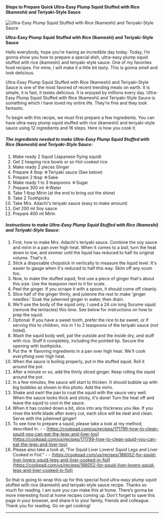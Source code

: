             

#### Steps to Prepare Quick Ultra-Easy Plump Squid Stuffed with Rice (Ikameshi) and Teriyaki-Style Sauce

![Ultra-Easy Plump Squid Stuffed with Rice (Ikameshi) and Teriyaki-Style Sauce](https://img-global.cpcdn.com/recipes/4517884859514880/751x532cq70/ultra-easy-plump-squid-stuffed-with-rice-ikameshi-and-teriyaki-style-sauce-recipe-main-photo.jpg)

**Ultra-Easy Plump Squid Stuffed with Rice (Ikameshi) and Teriyaki-Style Sauce**

Hello everybody, hope you’re having an incredible day today. Today, I’m gonna show you how to prepare a special dish, ultra-easy plump squid stuffed with rice (ikameshi) and teriyaki-style sauce. One of my favorites food recipes. For mine, I will make it a little bit tasty. This is gonna smell and look delicious.

Ultra-Easy Plump Squid Stuffed with Rice (Ikameshi) and Teriyaki-Style Sauce is one of the most favored of recent trending meals on earth. It is simple, it is fast, it tastes delicious. It is enjoyed by millions every day. Ultra-Easy Plump Squid Stuffed with Rice (Ikameshi) and Teriyaki-Style Sauce is something which I have loved my entire life. They’re fine and they look fantastic.

To begin with this recipe, we must first prepare a few ingredients. You can have ultra-easy plump squid stuffed with rice (ikameshi) and teriyaki-style sauce using 12 ingredients and 16 steps. Here is how you cook it.

##### The ingredients needed to make Ultra-Easy Plump Squid Stuffed with Rice (Ikameshi) and Teriyaki-Style Sauce:

1.  Make ready 2 Squid (Japanese flying squid)
2.  Get 2 heaping rice bowls or so Hot cooked rice
3.  Make ready 2 pieces Ginger
4.  Prepare 4 tbsp ☆Teriyaki sauce (See below)
5.  Prepare 2 tbsp ☆Sake
6.  Make ready 1 to 3 teaspoons ☆Sugar
7.  Prepare 300 ml ☆Water
8.  Take 1 tbsp Mirin (at the end to bring out the shine)
9.  Take 2 Toothpicks
10.  Take Mrs. Adachi's teriyaki sauce (easy to make amount)
11.  Get 200 ml Soy sauce
12.  Prepare 400 ml Mirin

##### Instructions to make Ultra-Easy Plump Squid Stuffed with Rice (Ikameshi) and Teriyaki-Style Sauce:

1.  First, how to make Mrs. Adachi's teriyaki sauce. Combine the soy sauce and mirin in a pan over high heat. When it comes to a boil, turn the heat down to low, and simmer until the liquid has reduced to half its original volume. That's it.
2.  Stick a disposable chopstick in vertically to measure the liquid level. It's easier to gauge when it's reduced to half this way. Skim off any scum too.
3.  Now, to make the stuffed squid, first use a piece of ginger that's about this size. Use the teaspoon next to it for scale.
4.  Peel the ginger. If you scrape it with a spoon, it should come off cleanly.
5.  Slice half of the ginger thinly, and julienne the rest to make 'ginger needles.' Soak the julienned ginger in water, then drain.
6.  We'll use the body of the squid only. I used a 24 cm long Surume squid (remove the tentacles) this time. See below for instructions on how to prep the squid.
7.  Optional: If you have a sweet tooth, prefer the rice to be sweet, or if serving this to children, mix in 1 to 2 teaspoons of the teriyaki sauce (not listed).
8.  Wash the squid body well, pat the outside and the inside dry, and stuff with rice. Stuff it completely, including the pointed tip. Secure the opening with toothpicks.
9.  Put the ☆ flavoring ingredients in a pan over high heat. We'll cook everything over high heat.
10.  When the sauce is boiling properly, put in the stuffed squid. Roll it around the pot.
11.  After a minute or so, add the thinly sliced ginger. Keep rolling the squid around the pot.
12.  In a few minutes, the sauce will start to thicken. It should bubble up with big bubbles as shown in this photo. Add the mirin.
13.  Shake and swirl the pan to coat the squid with the sauce very well. When the sauce looks thick and sticky, it's done! Turn the heat off and leave the squid to cool in the sauce.
14.  When it has cooled down a bit, slice into any thickness you like. If you rinse the knife blade after every cut, each slice will be neat and clean. Serve with the julienned ginger!
15.  To see how to prepare a squid, please take a look at my method, described in. - - [https://cookpad.com/us/recipes/171799-how-to-clean-squid-you-can-eat-the-legs-and-liver-too](https://cookpad.com/us/recipes/171799-how-to-clean-squid-you-can-eat-the-legs-and-liver-too)
16.  Please also take a look at, "For Squid Liver Lovers! Squid Legs and Liver Cooked in Foil." - - [https://cookpad.com/us/recipes/188052-for-squid-liver-lovers-squid-legs-and-liver-cooked-in-foil](https://cookpad.com/us/recipes/188052-for-squid-liver-lovers-squid-legs-and-liver-cooked-in-foil)

So that is going to wrap this up for this special food ultra-easy plump squid stuffed with rice (ikameshi) and teriyaki-style sauce recipe. Thanks so much for reading. I am sure you can make this at home. There’s gonna be more interesting food at home recipes coming up. Don’t forget to save this page in your browser, and share it to your family, friends and colleague. Thank you for reading. Go on get cooking!

* * *